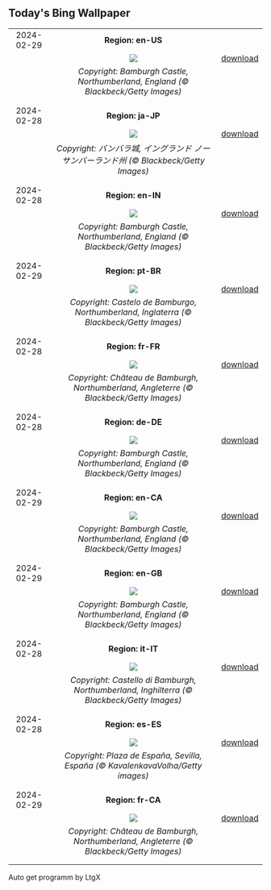 ## Today's Bing Wallpaper
|      |      |      |
| :----: | :----: | :----: |
|2024-02-29|**Region: en-US**||
||![](https://www.bing.com/th?id=OHR.BamburghCastleUK_EN-US3358821704_UHD.jpg&pid=hp&w=1152&h=648&rs=1&c=4)| [download](https://www.bing.com/th?id=OHR.BamburghCastleUK_EN-US3358821704_UHD.jpg)|
||*Copyright: Bamburgh Castle, Northumberland, England (© Blackbeck/Getty Images)*
||
|||
|2024-02-28|**Region: ja-JP**||
||![](https://www.bing.com/th?id=OHR.BamburghCastleUK_JA-JP0209461050_UHD.jpg&pid=hp&w=1152&h=648&rs=1&c=4)| [download](https://www.bing.com/th?id=OHR.BamburghCastleUK_JA-JP0209461050_UHD.jpg)|
||*Copyright: バンバラ城, イングランド ノーサンバーランド州 (© Blackbeck/Getty Images)*
||
|||
|2024-02-28|**Region: en-IN**||
||![](https://www.bing.com/th?id=OHR.BamburghCastleUK_EN-IN2760491461_UHD.jpg&pid=hp&w=1152&h=648&rs=1&c=4)| [download](https://www.bing.com/th?id=OHR.BamburghCastleUK_EN-IN2760491461_UHD.jpg)|
||*Copyright: Bamburgh Castle, Northumberland, England (© Blackbeck/Getty Images)*
||
|||
|2024-02-29|**Region: pt-BR**||
||![](https://www.bing.com/th?id=OHR.BamburghCastleUK_PT-BR0750396632_UHD.jpg&pid=hp&w=1152&h=648&rs=1&c=4)| [download](https://www.bing.com/th?id=OHR.BamburghCastleUK_PT-BR0750396632_UHD.jpg)|
||*Copyright: Castelo de Bamburgo, Northumberland, Inglaterra (© Blackbeck/Getty Images)*
||
|||
|2024-02-28|**Region: fr-FR**||
||![](https://www.bing.com/th?id=OHR.BamburghCastleUK_FR-FR3136425670_UHD.jpg&pid=hp&w=1152&h=648&rs=1&c=4)| [download](https://www.bing.com/th?id=OHR.BamburghCastleUK_FR-FR3136425670_UHD.jpg)|
||*Copyright: Château de Bamburgh, Northumberland, Angleterre (© Blackbeck/Getty Images)*
||
|||
|2024-02-28|**Region: de-DE**||
||![](https://www.bing.com/th?id=OHR.BamburghCastleUK_DE-DE7368019020_UHD.jpg&pid=hp&w=1152&h=648&rs=1&c=4)| [download](https://www.bing.com/th?id=OHR.BamburghCastleUK_DE-DE7368019020_UHD.jpg)|
||*Copyright: Bamburgh Castle, Northumberland, England (© Blackbeck/Getty Images)*
||
|||
|2024-02-29|**Region: en-CA**||
||![](https://www.bing.com/th?id=OHR.BamburghCastleUK_EN-CA8209720771_UHD.jpg&pid=hp&w=1152&h=648&rs=1&c=4)| [download](https://www.bing.com/th?id=OHR.BamburghCastleUK_EN-CA8209720771_UHD.jpg)|
||*Copyright: Bamburgh Castle, Northumberland, England (© Blackbeck/Getty Images)*
||
|||
|2024-02-29|**Region: en-GB**||
||![](https://www.bing.com/th?id=OHR.BamburghCastleUK_EN-GB3792083746_UHD.jpg&pid=hp&w=1152&h=648&rs=1&c=4)| [download](https://www.bing.com/th?id=OHR.BamburghCastleUK_EN-GB3792083746_UHD.jpg)|
||*Copyright: Bamburgh Castle, Northumberland, England (© Blackbeck/Getty Images)*
||
|||
|2024-02-28|**Region: it-IT**||
||![](https://www.bing.com/th?id=OHR.BamburghCastleUK_IT-IT5518925488_UHD.jpg&pid=hp&w=1152&h=648&rs=1&c=4)| [download](https://www.bing.com/th?id=OHR.BamburghCastleUK_IT-IT5518925488_UHD.jpg)|
||*Copyright: Castello di Bamburgh, Northumberland, Inghilterra (© Blackbeck/Getty Images)*
||
|||
|2024-02-28|**Region: es-ES**||
||![](https://www.bing.com/th?id=OHR.SevilleAndalusiaDay_ES-ES5223382941_UHD.jpg&pid=hp&w=1152&h=648&rs=1&c=4)| [download](https://www.bing.com/th?id=OHR.SevilleAndalusiaDay_ES-ES5223382941_UHD.jpg)|
||*Copyright: Plaza de España, Sevilla, España (© KavalenkavaVolha/Getty images)*
||
|||
|2024-02-29|**Region: fr-CA**||
||![](https://www.bing.com/th?id=OHR.BamburghCastleUK_FR-CA0361606003_UHD.jpg&pid=hp&w=1152&h=648&rs=1&c=4)| [download](https://www.bing.com/th?id=OHR.BamburghCastleUK_FR-CA0361606003_UHD.jpg)|
||*Copyright: Château de Bamburgh, Northumberland, Angleterre (© Blackbeck/Getty Images)*
||
|||

Auto get programm by LtgX
